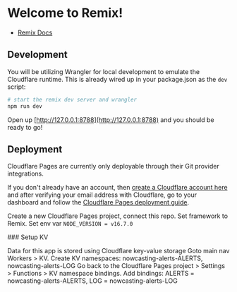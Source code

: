# Welcome to Remix!

- [Remix Docs](https://remix.run/docs)

## Development

You will be utilizing Wrangler for local development to emulate the Cloudflare runtime. This is already wired up in your package.json as the `dev` script:

```sh
# start the remix dev server and wrangler
npm run dev
```

Open up [http://127.0.0.1:8788](http://127.0.0.1:8788) and you should be ready to go!

## Deployment

Cloudflare Pages are currently only deployable through their Git provider integrations.

If you don't already have an account, then [create a Cloudflare account here](https://dash.cloudflare.com/sign-up/pages) and after verifying your email address with Cloudflare, go to your dashboard and follow the [Cloudflare Pages deployment guide](https://developers.cloudflare.com/pages/framework-guides/deploy-anything).

Create a new Cloudflare Pages project, connect this repo.
Set framework to Remix.
Set env var `NODE_VERSION = v16.7.0`

### Setup KV

Data for this app is stored using Cloudflare key-value storage
Goto main nav Workers > KV.
Create KV namespaces: nowcasting-alerts-ALERTS, nowcasting-alerts-LOG
Go back to the Cloudflare Pages project > Settings > Functions > KV namespace bindings. Add bindings: ALERTS = nowcasting-alerts-ALERTS, LOG = nowcasting-alerts-LOG